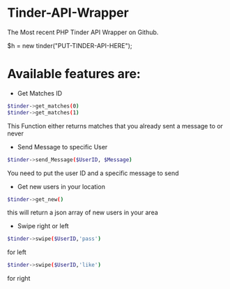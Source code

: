 # Tinder-API-Wrapper


The Most recent PHP Tinder API Wrapper on Github.

$h = new tinder("PUT-TINDER-API-HERE");


# Available features are:
- Get Matches ID

```sh
$tinder->get_matches(0)
$tinder->get_matches(1)
```
This Function either returns matches that you already sent a message to or never

- Send Message to specific User

```sh
$tinder->send_Message($UserID, $Message)
```
You need to put the user ID and a specific message to send

- Get new users in your location
```sh
$tinder->get_new()
```
this will return a json array of new users in your area

- Swipe right or left
```sh
$tinder->swipe($UserID,'pass')
```
for left
```sh
$tinder->swipe($UserID,'like')
```
for right
